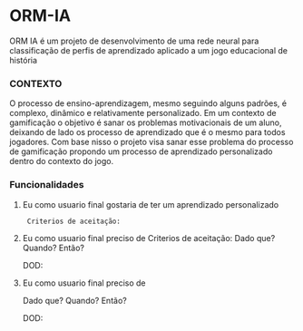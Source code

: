 
# ORM-IA

ORM IA é um projeto de desenvolvimento de uma rede neural para classificação de perfis de aprendizado aplicado a um jogo educacional de história

### CONTEXTO

O processo de ensino-aprendizagem, mesmo seguindo alguns padrões, é complexo, dinâmico e relativamente personalizado. Em um contexto de gamificação o objetivo é sanar os problemas motivacionais de um aluno, deixando de lado os processo de aprendizado que é o mesmo para todos jogadores. Com base nisso o projeto visa sanar esse problema do processo de gamificação propondo um processo de aprendizado personalizado dentro do contexto do jogo.

### Funcionalidades

1. Eu como usuario final gostaria de ter um aprendizado personalizado

        Criterios de aceitação:
    
 

2. Eu como usuario final preciso de
    Criterios de aceitação:
    Dado que? 
    Quando?
    Então?

    DOD:

3. Eu como usuario final preciso de

    Dado que? 
    Quando?
    Então?

    DOD:




